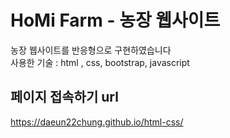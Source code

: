 # HoMi Farm - 농장 웹사이트
농장 웹사이트를 반응형으로 구현하였습니다<br/>
사용한 기술 : html , css, bootstrap, javascript

## 페이지 접속하기 url
https://daeun22chung.github.io/html-css/



